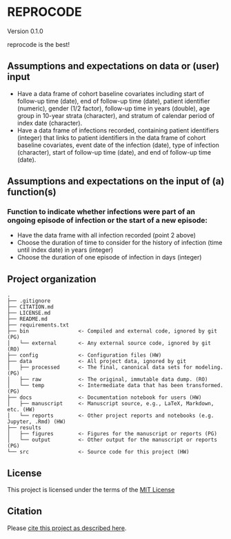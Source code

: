 # REPROCODE

Version 0.1.0

reprocode is the best!

## Assumptions and expectations on data or (user) input
- Have a data frame of cohort baseline covariates including start of follow-up time (date), end of follow-up time (date), patient identifier (numeric), gender (1/2 factor), follow-up time in years (double), age group in 10-year strata (character), and stratum of calendar period of index date (character).
- Have a data frame of infections recorded, containing patient identifiers (integer) that links to patient identifiers in the data frame of cohort baseline covariates, event date of the infection (date), type of infection (character), start of follow-up time (date), and end of follow-up time (date).

## Assumptions and expectations on the input of (a) function(s)

### Function to indicate whether infections were part of an ongoing episode of infection or the start of a new episode:
- Have the data frame with all infection recorded (point 2 above)
- Choose the duration of time to consider for the history of infection (time until index date) in years (integer)
- Choose the duration of one episode of infection in days (integer)

## Project organization

```
.
├── .gitignore
├── CITATION.md
├── LICENSE.md
├── README.md
├── requirements.txt
├── bin                <- Compiled and external code, ignored by git (PG)
│   └── external       <- Any external source code, ignored by git (RO)
├── config             <- Configuration files (HW)
├── data               <- All project data, ignored by git
│   ├── processed      <- The final, canonical data sets for modeling. (PG)
│   ├── raw            <- The original, immutable data dump. (RO)
│   └── temp           <- Intermediate data that has been transformed. (PG)
├── docs               <- Documentation notebook for users (HW)
│   ├── manuscript     <- Manuscript source, e.g., LaTeX, Markdown, etc. (HW)
│   └── reports        <- Other project reports and notebooks (e.g. Jupyter, .Rmd) (HW)
├── results
│   ├── figures        <- Figures for the manuscript or reports (PG)
│   └── output         <- Other output for the manuscript or reports (PG)
└── src                <- Source code for this project (HW)

```


## License

This project is licensed under the terms of the [MIT License](/LICENSE.md)

## Citation

Please [cite this project as described here](/CITATION.md).
